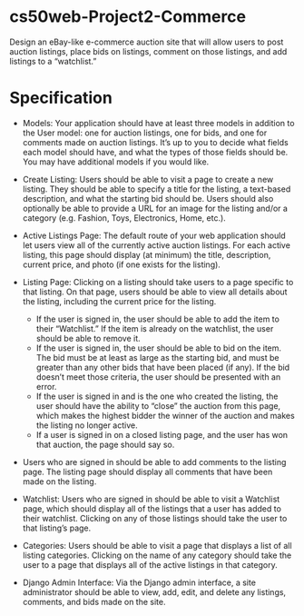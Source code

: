# cs50web-Project2-Commerce
Design an eBay-like e-commerce auction site that will allow users to post auction listings, place bids on listings, comment on those listings, and add listings to a “watchlist.”

# Specification
- Models: Your application should have at least three models in addition to the User model: one for auction listings, one for bids, and one for comments made on auction listings. It’s up to you to decide what fields each model should have, and what the types of those fields should be. You may have additional models if you would like.

- Create Listing: Users should be able to visit a page to create a new listing. They should be able to specify a title for the listing, a text-based description, and what the starting bid should be. Users should also optionally be able to provide a URL for an image for the listing and/or a category (e.g. Fashion, Toys, Electronics, Home, etc.).

- Active Listings Page: The default route of your web application should let users view all of the currently active auction listings. For each active listing, this page should display (at minimum) the title, description, current price, and photo (if one exists for the listing).

- Listing Page: Clicking on a listing should take users to a page specific to that listing. On that page, users should be able to view all details about the listing, including the current price for the listing.

  - If the user is signed in, the user should be able to add the item to their “Watchlist.” If the item is already on the watchlist, the user should be able to remove it.
  - If the user is signed in, the user should be able to bid on the item. The bid must be at least as large as the starting bid, and must be greater than any other bids that have been placed (if any). If the bid doesn’t meet those criteria, the user should be presented with an error.
  - If the user is signed in and is the one who created the listing, the user should have the ability to “close” the auction from this page, which makes the highest bidder the winner of the auction and makes the listing no longer active.
  - If a user is signed in on a closed listing page, and the user has won that auction, the page should say so.

- Users who are signed in should be able to add comments to the listing page. The listing page should display all comments that have been made on the listing.
 
- Watchlist: Users who are signed in should be able to visit a Watchlist page, which should display all of the listings that a user has added to their watchlist. Clicking on any of those listings should take the user to that listing’s page.

- Categories: Users should be able to visit a page that displays a list of all listing categories. Clicking on the name of any category should take the user to a page that displays all of the active listings in that category.

- Django Admin Interface: Via the Django admin interface, a site administrator should be able to view, add, edit, and delete any listings, comments, and bids made on the site.

